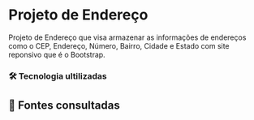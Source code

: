 # Projeto de Endereço
 
Projeto de Endereço que  visa armazenar as informações de endereços como o CEP, Endereço, Número, Bairro, Cidade e Estado 
com site reponsivo que é o Bootstrap.



### 🛠️ Tecnologia ultilizadas

## 📄 Fontes consultadas



